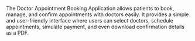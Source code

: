 The Doctor Appointment Booking Application allows patients to book, manage, and confirm appointments with doctors easily.
It provides a simple and user-friendly interface where users can select doctors, schedule appointments, simulate payment, and even download confirmation details as a PDF.
